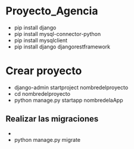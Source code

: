 # Proyecto_Agencia
- pip install django
- pip install mysql-connector-python
- pip install mysqlclient
- pip install django djangorestframework
# Crear proyecto
- django-admin startproject nombredelproyecto
- cd nombredelproyecto
- python manage.py startapp nombredelaApp

## Realizar las migraciones

- <python manage.py makemigrations>
- python manage.py migrate




